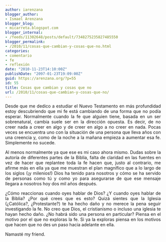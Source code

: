 ```yaml
---
author: iarenzana
blogger_author:
- Ismael Arenzana
blogger_blog:
- micarreta.blogspot.com
blogger_internal:
- /feeds/11302648/posts/default/7348275235827485550
blogger_permalink:
- /2010/11/cosas-que-cambian-y-cosas-que-no.html
categories:
- comentario
- fe
- reflexión
date: "2010-11-23T14:10:00Z"
publishDate: "2097-01-23T19:09:00Z"
guid: https://arenzana.org/?p=55
id: 55
title: Cosas que cambian y cosas que no
url: /2010/11/cosas-que-cambian-y-cosas-que-no/
---
```

<p style="text-align: justify;">
  Desde que me dedico a estudiar el Nuevo Testamento en más profundidad estoy descubriendo que mi fe está cambiando de una forma que no podía esperar. Normalmente cuando la fe que alguien tiene, basada en un ser sobrenatural, cambia suele ser en la dirección opuesta. Es decir, de no creer nada a creer en algo y de creer en algo a no creer en nada. Pocas veces se encuentra uno con la situación de una persona que lleva años con una creencia y, como de la noche a la mañana empieza a aumentar esa fe. Simplemente no sucede.
</p>

<p style="text-align: justify;">
  Al menos normalmente ya que ese es mi caso ahora mismo. Dudas sobre la autoría de diferentes partes de la Biblia, falta de claridad en las fuentes en vez de hacer que replantee toda la fe hacen que, justo al contrario, me afirme más en ella ya que me muestran el plan magnífico que a lo largo de los siglos (¡y milenios!) Dios ha tenido para nosotros y cómo se ha servido de personas como tú y como yo para asegurarse de que ese mensaje llegara a nosotros hoy dos mil años después.
</p>

<p style="text-align: justify;">
  ¿Cómo reaccionas cuando oyes hablar de Dios? ¿Y cuando oyes hablar de la Biblia? ¿Por qué crees que es esto? Quizá sientes que la Iglesia (¿Católica?, ¿Protestante?) te ha hecho daño y no merece la pena seguir investigando la fe. No creo que Dios, el cristianismo o incluso una iglesia te hayan hecho daño. ¿No habrá sido una persona en particular? Piensa en el motivo por el que no exploras la fe. Si ya la exploras piensa en los motivos que hacen que no des un paso hacia adelante en ella.
</p>

<p style="text-align: justify;">
  Namasté my friend.
</p>
